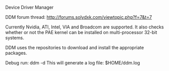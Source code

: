 Device Driver Manager

DDM forum thread: http://forums.solydxk.com/viewtopic.php?f=7&t=7

Currently Nvidia, ATI, Intel, VIA and Broadcom are supported.
It also checks whether or not the PAE kernel can be installed on multi-processor 32-bit systems.

DDM uses the repositories to download and install the appropriate packages.

Debug run: ddm -d
This will generate a log file: $HOME/ddm.log